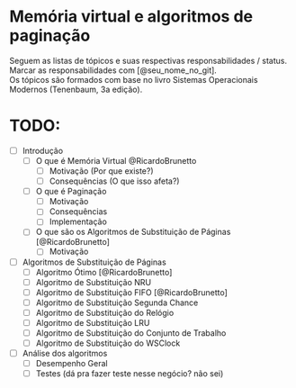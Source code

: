 # Memória virtual e algoritmos de paginação
Seguem as listas de tópicos e suas respectivas responsabilidades / status.  
Marcar as responsabilidades com [@seu_nome_no_git].  
Os tópicos são formados com base no livro Sistemas Operacionais Modernos (Tenenbaum, 3a edição).

# TODO:
- [ ] Introdução
  - [ ] O que é Memória Virtual @RicardoBrunetto
    - [ ] Motivação (Por que existe?)
    - [ ] Consequências (O que isso afeta?)
  - [ ] O que é Paginação
    - [ ] Motivação
    - [ ] Consequências
    - [ ] Implementação
  - [ ] O que são os Algoritmos de Substituição de Páginas [@RicardoBrunetto]
    - [ ] Motivação
- [ ] Algoritmos de Substituição de Páginas
  - [ ] Algoritmo Ótimo [@RicardoBrunetto]
  - [ ] Algoritmo de Substituição NRU
  - [ ] Algoritmo de Substituição FIFO [@RicardoBrunetto]
  - [ ] Algoritmo de Substituição Segunda Chance
  - [ ] Algoritmo de Substituição do Relógio
  - [ ] Algoritmo de Substituição LRU
  - [ ] Algoritmo de Substituição do Conjunto de Trabalho
  - [ ] Algoritmo de Substituição do WSClock
- [ ] Análise dos algoritmos
  - [ ] Desempenho Geral
  - [ ] Testes (dá pra fazer teste nesse negócio? não sei)
